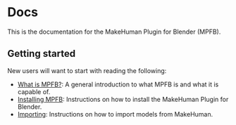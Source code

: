 # Docs

This is the documentation for the MakeHuman Plugin for Blender (MPFB).

## Getting started

New users will want to start with reading the following:

- [What is MPFB?](general/about.md): A general introduction to what MPFB is and what it is capable of.
- [Installing MPFB](general/install.md): Instructions on how to install the MakeHuman Plugin for Blender.
- [Importing](import/importing.md): Instructions on how to import models from MakeHuman.

